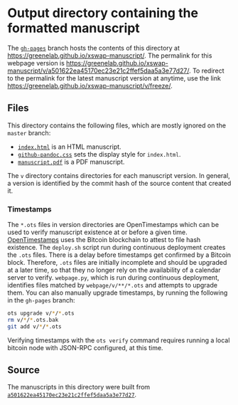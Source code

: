 # Output directory containing the formatted manuscript

The [`gh-pages`](https://github.com/greenelab/xswap-manuscript/tree/gh-pages) branch hosts the contents of this directory at https://greenelab.github.io/xswap-manuscript/.
The permalink for this webpage version is https://greenelab.github.io/xswap-manuscript/v/a501622ea45170ec23e21c2ffef5daa5a3e77d27/.
To redirect to the permalink for the latest manuscript version at anytime, use the link https://greenelab.github.io/xswap-manuscript/v/freeze/.

## Files

This directory contains the following files, which are mostly ignored on the `master` branch:

+ [`index.html`](index.html) is an HTML manuscript.
+ [`github-pandoc.css`](github-pandoc.css) sets the display style for `index.html`.
+ [`manuscript.pdf`](manuscript.pdf) is a PDF manuscript.

The `v` directory contains directories for each manuscript version.
In general, a version is identified by the commit hash of the source content that created it.

### Timestamps

The `*.ots` files in version directories are OpenTimestamps which can be used to verify manuscript existence at or before a given time.
[OpenTimestamps](https://opentimestamps.org/) uses the Bitcoin blockchain to attest to file hash existence.
The `deploy.sh` script run during continuous deployment creates the `.ots` files.
There is a delay before timestamps get confirmed by a Bitcoin block.
Therefore, `.ots` files are initially incomplete and should be upgraded at a later time, so that they no longer rely on the availability of a calendar server to verify.
`webpage.py`, which is run during continuous deployment, identifies files matched by `webpage/v/**/*.ots` and attempts to upgrade them.
You can also manually upgrade timestamps, by running the following in the `gh-pages` branch:

```sh
ots upgrade v/*/*.ots
rm v/*/*.ots.bak
git add v/*/*.ots
```

Verifying timestamps with the `ots verify` command requires running a local bitcoin node with JSON-RPC configured, at this time.

## Source

The manuscripts in this directory were built from
[`a501622ea45170ec23e21c2ffef5daa5a3e77d27`](https://github.com/greenelab/xswap-manuscript/commit/a501622ea45170ec23e21c2ffef5daa5a3e77d27).
